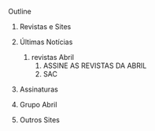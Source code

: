Outline

1.  Revistas e Sites
2.  Últimas Notícias
    1.  revistas Abril
        1.  ASSINE AS REVISTAS DA ABRIL
        2.  SAC

3.  Assinaturas
4.  Grupo Abril
5.  Outros Sites

